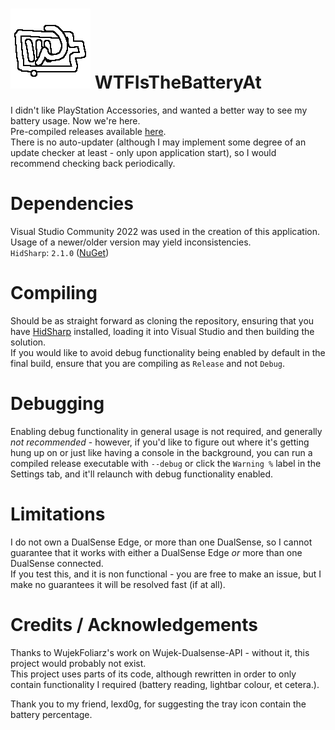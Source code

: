 # ![logo](logo_128.png) WTFIsTheBatteryAt 
I didn't like PlayStation Accessories, and wanted a better way to see my battery usage. Now we're here.  
Pre-compiled releases available [here](https://github.com/wompscode/WTFIsTheBatteryAt/releases).  
There is no auto-updater (although I may implement some degree of an update checker at least - only upon application start), so I would recommend checking back periodically.

# Dependencies
Visual Studio Community 2022 was used in the creation of this application. Usage of a newer/older version may yield inconsistencies.  
`HidSharp`:  `2.1.0` ([NuGet](https://www.nuget.org/packages/HidSharp/2.1.0))  
  
# Compiling
Should be as straight forward as cloning the repository, ensuring that you have [HidSharp](https://www.nuget.org/packages/HidSharp/2.1.0) installed, loading it into Visual Studio and then building the solution.  
If you would like to avoid debug functionality being enabled by default in the final build, ensure that you are compiling as `Release` and not `Debug`.
  
# Debugging
Enabling debug functionality in general usage is not required, and generally *not recommended* - however, if you'd like to figure out where it's getting hung up on or just like having a console in the background, you can run a compiled release executable with `--debug` or click the `Warning %` label in the Settings tab, and it'll relaunch with debug functionality enabled.
  
# Limitations
I do not own a DualSense Edge, or more than one DualSense, so I cannot guarantee that it works with either a DualSense Edge *or* more than one DualSense connected.  
If you test this, and it is non functional - you are free to make an issue, but I make no guarantees it will be resolved fast (if at all).
  
# Credits / Acknowledgements
Thanks to WujekFoliarz's work on Wujek-Dualsense-API - without it, this project would probably not exist.   
This project uses parts of its code, although rewritten in order to only contain functionality I required (battery reading, lightbar colour, et cetera.).  
  
Thank you to my friend, lexd0g, for suggesting the tray icon contain the battery percentage.